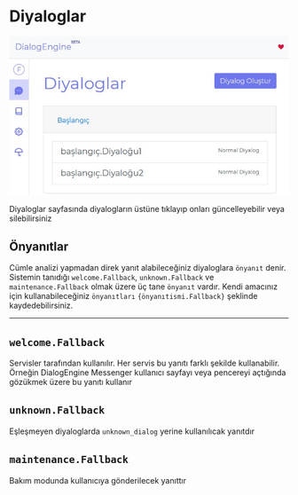 # Diyaloglar

![page](./src/content11.png)

Diyaloglar sayfasında diyalogların üstüne tıklayıp onları güncelleyebilir veya silebilirsiniz

## Önyanıtlar

Cümle analizi yapmadan direk yanıt alabileceğiniz diyaloglara `önyanıt` denir. Sistemin tanıdığı `welcome.Fallback`, `unknown.Fallback` ve `maintenance.Fallback` olmak üzere üç tane `önyanıt` vardır. Kendi amacınız için kullanabileceğiniz `önyanıtları` `{önyanıtismi.Fallback}` şeklinde kaydedebilirsiniz.

---

## `welcome.Fallback`

Servisler tarafından kullanılır. Her servis bu yanıtı farklı şekilde kullanabilir. Örneğin DialogEngine Messenger kullanıcı sayfayı veya pencereyi açtığında gözükmek üzere bu yanıtı kullanır

## `unknown.Fallback`

Eşleşmeyen diyaloglarda `unknown_dialog` yerine kullanılıcak yanıtdır

## `maintenance.Fallback`

Bakım modunda kullanıcıya gönderilecek yanıttır